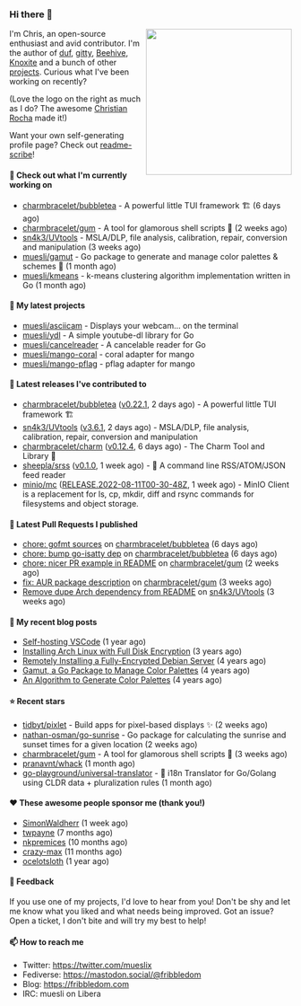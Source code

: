 ### Hi there 👋

<img align="right" src="https://raw.githubusercontent.com/muesli/muesli/master/assets/termenv.png" width="260">

I'm Chris, an open-source enthusiast and avid contributor. I'm the author of [duf](https://github.com/muesli/duf),
[gitty](https://github.com/muesli/gitty), [Beehive](https://github.com/muesli/beehive), [Knoxite](https://github.com/knoxite/knoxite)
 and a bunch of other [projects](https://fribbledom.com/projects/). Curious what I've been working on recently?

(Love the logo on the right as much as I do? The awesome [Christian Rocha](https://github.com/meowgorithm/) made it!)

Want your own self-generating profile page? Check out [readme-scribe](https://github.com/muesli/readme-scribe)!

#### 👷 Check out what I'm currently working on

- [charmbracelet/bubbletea](https://github.com/charmbracelet/bubbletea) - A powerful little TUI framework 🏗 (6 days ago)
- [charmbracelet/gum](https://github.com/charmbracelet/gum) - A tool for glamorous shell scripts 🎀 (2 weeks ago)
- [sn4k3/UVtools](https://github.com/sn4k3/UVtools) - MSLA/DLP, file analysis, calibration, repair, conversion and manipulation (3 weeks ago)
- [muesli/gamut](https://github.com/muesli/gamut) - Go package to generate and manage color palettes &amp; schemes 🎨 (1 month ago)
- [muesli/kmeans](https://github.com/muesli/kmeans) - k-means clustering algorithm implementation written in Go (1 month ago)

#### 🌱 My latest projects

- [muesli/asciicam](https://github.com/muesli/asciicam) - Displays your webcam... on the terminal
- [muesli/ydl](https://github.com/muesli/ydl) - A simple youtube-dl library for Go
- [muesli/cancelreader](https://github.com/muesli/cancelreader) - A cancelable reader for Go
- [muesli/mango-coral](https://github.com/muesli/mango-coral) - coral adapter for mango
- [muesli/mango-pflag](https://github.com/muesli/mango-pflag) - pflag adapter for mango

#### 🔭 Latest releases I've contributed to

- [charmbracelet/bubbletea](https://github.com/charmbracelet/bubbletea) ([v0.22.1](https://github.com/charmbracelet/bubbletea/releases/tag/v0.22.1), 2 days ago) - A powerful little TUI framework 🏗
- [sn4k3/UVtools](https://github.com/sn4k3/UVtools) ([v3.6.1](https://github.com/sn4k3/UVtools/releases/tag/v3.6.1), 2 days ago) - MSLA/DLP, file analysis, calibration, repair, conversion and manipulation
- [charmbracelet/charm](https://github.com/charmbracelet/charm) ([v0.12.4](https://github.com/charmbracelet/charm/releases/tag/v0.12.4), 6 days ago) - The Charm Tool and Library 🌟
- [sheepla/srss](https://github.com/sheepla/srss) ([v0.1.0](https://github.com/sheepla/srss/releases/tag/v0.1.0), 1 week ago) - 📘 A command line RSS/ATOM/JSON feed reader
- [minio/mc](https://github.com/minio/mc) ([RELEASE.2022-08-11T00-30-48Z](https://github.com/minio/mc/releases/tag/RELEASE.2022-08-11T00-30-48Z), 1 week ago) - MinIO Client is a replacement for ls, cp, mkdir, diff and rsync commands for filesystems and object storage.

#### 🔨 Latest Pull Requests I published

- [chore: gofmt sources](https://github.com/charmbracelet/bubbletea/pull/401) on [charmbracelet/bubbletea](https://github.com/charmbracelet/bubbletea) (6 days ago)
- [chore: bump go-isatty dep](https://github.com/charmbracelet/bubbletea/pull/400) on [charmbracelet/bubbletea](https://github.com/charmbracelet/bubbletea) (6 days ago)
- [chore: nicer PR example in README](https://github.com/charmbracelet/gum/pull/84) on [charmbracelet/gum](https://github.com/charmbracelet/gum) (2 weeks ago)
- [fix: AUR package description](https://github.com/charmbracelet/gum/pull/53) on [charmbracelet/gum](https://github.com/charmbracelet/gum) (3 weeks ago)
- [Remove dupe Arch dependency from README](https://github.com/sn4k3/UVtools/pull/529) on [sn4k3/UVtools](https://github.com/sn4k3/UVtools) (3 weeks ago)

#### 📜 My recent blog posts

- [Self-hosting VSCode](https://fribbledom.com/posts/selfhosting-vscode/) (1 year ago)
- [Installing Arch Linux with Full Disk Encryption](https://fribbledom.com/posts/encrypted-arch-install/) (3 years ago)
- [Remotely Installing a Fully-Encrypted Debian Server](https://fribbledom.com/posts/encrypted-remote-debian-install/) (4 years ago)
- [Gamut, a Go Package to Manage Color Palettes](https://fribbledom.com/posts/gamut-package-to-handle-color-palettes/) (4 years ago)
- [An Algorithm to Generate Color Palettes](https://fribbledom.com/posts/an-algorithm-to-generate-color-palettes/) (4 years ago)

#### ⭐ Recent stars

- [tidbyt/pixlet](https://github.com/tidbyt/pixlet) - Build apps for pixel-based displays ✨ (2 weeks ago)
- [nathan-osman/go-sunrise](https://github.com/nathan-osman/go-sunrise) - Go package for calculating the sunrise and sunset times for a given location (2 weeks ago)
- [charmbracelet/gum](https://github.com/charmbracelet/gum) - A tool for glamorous shell scripts 🎀 (3 weeks ago)
- [pranavnt/whack](https://github.com/pranavnt/whack) (1 month ago)
- [go-playground/universal-translator](https://github.com/go-playground/universal-translator) - :speech_balloon: i18n Translator for Go/Golang using CLDR data &#43; pluralization rules (1 month ago)

#### ❤️ These awesome people sponsor me (thank you!)

- [SimonWaldherr](https://github.com/SimonWaldherr) (1 week ago)
- [twpayne](https://github.com/twpayne) (7 months ago)
- [nkpremices](https://github.com/nkpremices) (10 months ago)
- [crazy-max](https://github.com/crazy-max) (11 months ago)
- [ocelotsloth](https://github.com/ocelotsloth) (1 year ago)

#### 💬 Feedback

If you use one of my projects, I'd love to hear from you! Don't be shy and let me know what you liked
and what needs being improved. Got an issue? Open a ticket, I don't bite and will try my best to help!

#### 📫 How to reach me

- Twitter: https://twitter.com/mueslix
- Fediverse: https://mastodon.social/@fribbledom
- Blog: https://fribbledom.com
- IRC: muesli on Libera
